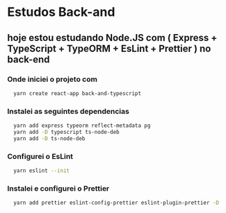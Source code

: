 # Estudos Back-and

## hoje estou estudando Node.JS com ( Express + TypeScript + TypeORM + EsLint + Prettier ) no back-end

### Onde iniciei o projeto com
```bash
  yarn create react-app back-and-typescript
```
### Instalei as seguintes dependencias
```bash
  yarn add express typeorm reflect-metadata pg
  yarn add -D typescript ts-node-deb
  yarn add -D ts-node-deb
```
### Configurei o EsLint
```bash
  yarn eslint --init
```
### Instalei e configurei o Prettier
```bash
  yarn add prettier eslint-config-prettier eslint-plugin-prettier -D
```
